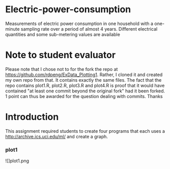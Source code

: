 # Electric-power-consumption
Measurements of electric power consumption in one household with a one-minute sampling rate over a period of almost 4 years. Different electrical quantities and some sub-metering values are available

# Note to student evaluator
Please note that I chose not to for the fork the repo at https://github.com/rdpeng/ExData_Plotting1. Rather, I cloned it and created my own repo from that. It contains exactly the same files. The fact that the repo contains plot1.R, plot2.R, plot3.R and plot4.R is proof that it would have contained "at least one commit beyond the original fork" had it been forked. 1 point can thus be awarded for the question dealing with commits. Thanks

# Introduction
This assignment required students to create four programs that each uses a http://archive.ics.uci.edu/ml/ and create a graph.

### plot1
![]plot1.png
